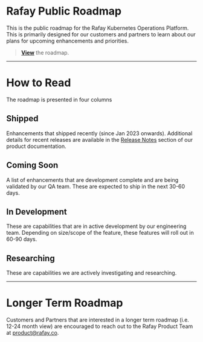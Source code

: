 # Rafay Public Roadmap
This is the public roadmap for the Rafay Kubernetes Operations Platform. This is primarily designed for our customers and partners to learn about our plans for upcoming enhancements and priorities. 

> **[View](https://github.com/orgs/RafaySystems/projects/3/views/1)** the roadmap. 

--- 

# How to Read 
The roadmap is presented in four columns

## Shipped
Enhancements that shipped recently (since Jan 2023 onwards). Additional details for recent releases are available in the [Release Notes](https://docs.rafay.co/releasenotes/overview/) section of our product documentation. 

## Coming Soon
A list of enhancements that are development complete and are being validated by our QA team. These are expected to ship in the next 30-60 days. 

## In Development 
These are capabilities that are in active development by our engineering team. Depending on size/scope of the feature, these features will roll out in 60-90 days. 

## Researching
These are capabilities we are actively investigating and researching. 

---
# Longer Term Roadmap

Customers and Partners that are interested in a longer term roadmap (i.e. 12-24 month view) are encouraged to reach out to the Rafay Product Team at product@rafay.co. 
